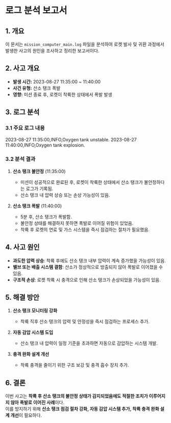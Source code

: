 # 로그 분석 보고서

## 1. 개요
이 문서는 `mission_computer_main.log` 파일을 분석하여 로켓 발사 및 귀환 과정에서 발생한 사고의 원인을 조사하고 정리한 보고서이다.

## 2. 사고 개요
- **발생 시간:** 2023-08-27 11:35:00 ~ 11:40:00
- **사건 유형:** 산소 탱크 폭발
- **영향:** 미션 종료 후, 로켓이 착륙한 상태에서 폭발 발생

## 3. 로그 분석
### 3.1 주요 로그 내용
2023-08-27 11:35:00,INFO,Oxygen tank unstable. 2023-08-27 11:40:00,INFO,Oxygen tank explosion.
### 3.2 분석 결과
1. **산소 탱크 불안정** (11:35:00)  
   - 미션이 성공적으로 완료된 후, 로켓이 착륙한 상태에서 산소 탱크가 불안정하다는 로그가 기록됨.  
   - 산소 탱크 내 압력 상승 또는 손상 가능성이 있음.  

2. **산소 탱크 폭발** (11:40:00)  
   - 5분 후, 산소 탱크가 폭발함.  
   - 불안정 상태를 해결하지 못하면 폭발로 이어질 위험이 있었음.  
   - 착륙 후 로켓의 연료 및 가스 시스템을 즉시 점검하는 절차가 필요했음.  

## 4. 사고 원인
- **과도한 압력 상승**: 착륙 후에도 산소 탱크 내부 압력이 계속 증가했을 가능성이 있음.  
- **밸브 또는 배출 시스템 결함**: 산소가 정상적으로 방출되지 않아 폭발로 이어졌을 수 있음.  
- **구조적 손상**: 로켓 착륙 시 충격으로 인해 산소 탱크가 손상되었을 가능성이 있음.  

## 5. 해결 방안
1. **산소 탱크 모니터링 강화**  
   - 착륙 직후 산소 탱크의 압력 및 안정성을 즉시 점검하는 프로세스 추가.  

2. **자동 감압 시스템 도입**  
   - 산소 탱크 내 압력이 일정 기준을 초과하면 자동으로 감압하는 시스템 개발.  

3. **충격 완화 설계 개선**  
   - 착륙 충격을 줄이기 위한 구조 보강 및 충격 흡수 장치 추가.  

## 6. 결론
이번 사고는 **착륙 후 산소 탱크의 불안정 상태가 감지되었음에도 적절한 조치가 이루어지지 않아 폭발로 이어진 사례**이다.  
이를 방지하기 위해 **산소 탱크 점검 절차 강화, 자동 감압 시스템 추가, 착륙 충격 완화 설계 개선**이 필요하다.
